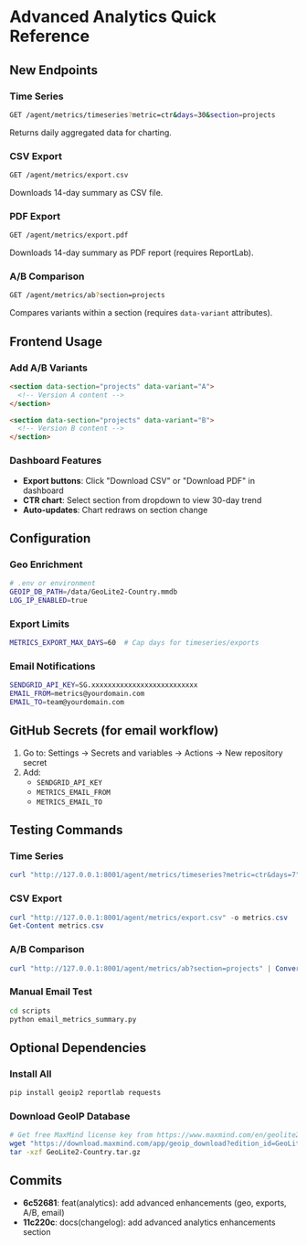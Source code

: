 # Advanced Analytics Quick Reference

## New Endpoints

### Time Series
```bash
GET /agent/metrics/timeseries?metric=ctr&days=30&section=projects
```
Returns daily aggregated data for charting.

### CSV Export
```bash
GET /agent/metrics/export.csv
```
Downloads 14-day summary as CSV file.

### PDF Export
```bash
GET /agent/metrics/export.pdf
```
Downloads 14-day summary as PDF report (requires ReportLab).

### A/B Comparison
```bash
GET /agent/metrics/ab?section=projects
```
Compares variants within a section (requires `data-variant` attributes).

## Frontend Usage

### Add A/B Variants
```html
<section data-section="projects" data-variant="A">
  <!-- Version A content -->
</section>

<section data-section="projects" data-variant="B">
  <!-- Version B content -->
</section>
```

### Dashboard Features
- **Export buttons**: Click "Download CSV" or "Download PDF" in dashboard
- **CTR chart**: Select section from dropdown to view 30-day trend
- **Auto-updates**: Chart redraws on section change

## Configuration

### Geo Enrichment
```bash
# .env or environment
GEOIP_DB_PATH=/data/GeoLite2-Country.mmdb
LOG_IP_ENABLED=true
```

### Export Limits
```bash
METRICS_EXPORT_MAX_DAYS=60  # Cap days for timeseries/exports
```

### Email Notifications
```bash
SENDGRID_API_KEY=SG.xxxxxxxxxxxxxxxxxxxxxxxxxx
EMAIL_FROM=metrics@yourdomain.com
EMAIL_TO=team@yourdomain.com
```

## GitHub Secrets (for email workflow)
1. Go to: Settings → Secrets and variables → Actions → New repository secret
2. Add:
   - `SENDGRID_API_KEY`
   - `METRICS_EMAIL_FROM`
   - `METRICS_EMAIL_TO`

## Testing Commands

### Time Series
```powershell
curl "http://127.0.0.1:8001/agent/metrics/timeseries?metric=ctr&days=7" | ConvertFrom-Json | ConvertTo-Json -Depth 5
```

### CSV Export
```powershell
curl "http://127.0.0.1:8001/agent/metrics/export.csv" -o metrics.csv
Get-Content metrics.csv
```

### A/B Comparison
```powershell
curl "http://127.0.0.1:8001/agent/metrics/ab?section=projects" | ConvertFrom-Json | ConvertTo-Json -Depth 5
```

### Manual Email Test
```bash
cd scripts
python email_metrics_summary.py
```

## Optional Dependencies

### Install All
```bash
pip install geoip2 reportlab requests
```

### Download GeoIP Database
```bash
# Get free MaxMind license key from https://www.maxmind.com/en/geolite2/signup
wget "https://download.maxmind.com/app/geoip_download?edition_id=GeoLite2-Country&license_key=YOUR_KEY&suffix=tar.gz" -O GeoLite2-Country.tar.gz
tar -xzf GeoLite2-Country.tar.gz
```

## Commits
- **6c52681**: feat(analytics): add advanced enhancements (geo, exports, A/B, email)
- **11c220c**: docs(changelog): add advanced analytics enhancements section
